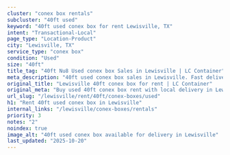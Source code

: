 ```yaml
---
cluster: "conex box rentals"
subcluster: "40ft used"
keyword: "40ft used conex box for rent Lewisville, TX"
intent: "Transactional-Local"
page_type: "Location-Product"
city: "Lewisville, TX"
service_type: "conex box"
condition: "Used"
size: "40ft"
title_tag: "40ft Nu8 Used conex box Sales in Lewisville | LC Container"
meta_description: "40ft used conex box sales in Lewisville. Fast delivery, competitive pricing. Serving conex boxes area. Quote ID: YN5. Call (214) 524-4168 for your free quote today."
original_title: "Lewisville 40ft conex box for rent | LC Container"
original_meta: "Buy used 40ft conex box rent with local delivery in Lewisville, TX. LC Container — local Since 2003. Request a fast quote today."
url_slug: "/lewisville/rent/40ft/conex-boxes/used"
h1: "Rent 40ft used conex box in Lewisville"
internal_links: "/lewisville/conex-boxes/rentals"
priority: 3
notes: "2"
noindex: true
image_alt: "40ft used conex box available for delivery in Lewisville"
last_updated: "2025-10-20"
---
```


<!-- TODO: Add unique city/inventory copy, images, and internal links here. -->
